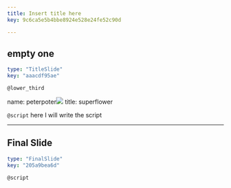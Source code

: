 ```yaml
---
title: Insert title here
key: 9c6ca5e5b4bbe8924e528e24fe52c90d

---
```

## empty one

```yaml
type: "TitleSlide"
key: "aaacdf95ae"
```

`@lower_third`

name: peterpoter![](https://assets.datacamp.com/production/repositories/2196/datasets/918b01868caa863c9214ad932e381acde170b591/delitu%20plot%20wide.jpeg)
title: superflower


`@script`
here I will write the script


---
## Final Slide

```yaml
type: "FinalSlide"
key: "205a9bea6d"
```

`@script`



